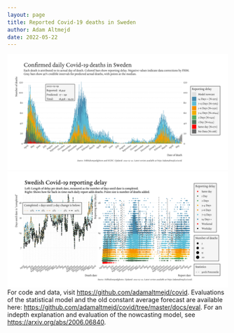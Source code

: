 ```yaml
---
layout: page
title: Reported Covid-19 deaths in Sweden
author: Adam Altmejd
date: 2022-05-22
---
```


![Graph of Swedish Covid-19 deaths with reporting delay.](deaths_lag_sweden_2022-05-22.png "Swedish Covid-19 deaths.")
![Graph of Swedish Covid-19 reporting delay in daily deaths.](lag_trend_sweden_2022-05-22.png "Trend in Swedish Covid-19 mortality reporting delay.")
For code and data, visit <https://github.com/adamaltmejd/covid>.
Evaluations of the statistical model and the old constant average forecast are available here: <https://github.com/adamaltmejd/covid/tree/master/docs/eval>.
For an indepth explanation and evaluation of the nowcasting model, see <https://arxiv.org/abs/2006.06840>.
